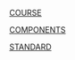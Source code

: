 [COURSE](https://github.com/forviz/book/blob/master/COURSE.md)

[COMPONENTS](https://github.com/forviz/book/blob/master/COMPONENTS.md)

[STANDARD](https://github.com/forviz/book/blob/master/STANDARD.md)
